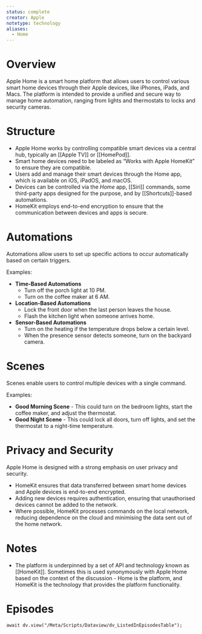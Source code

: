 ```yaml
---
status: complete
creator: Apple
notetype: technology
aliases:
  - Home
---
```

# Overview
Apple Home is a smart home platform that allows users to control various smart home devices through their Apple devices, like iPhones, iPads, and Macs.  The platform is intended to provide a unified and secure way to manage home automation, ranging from lights and thermostats to locks and security cameras.

# Structure
- Apple Home works by controlling compatible smart devices via a central hub, typically an [[Apple TV]] or [[HomePod]].
- Smart home devices need to be labeled as “Works with Apple HomeKit” to ensure they are compatible.
- Users add and manage their smart devices through the Home app, which is available on iOS, iPadOS, and macOS.
- Devices can be controlled via the *Home* app, [[Siri]] commands, some third-party apps designed for the purpose, and by [[Shortcuts]]-based automations.
- HomeKit employs end-to-end encryption to ensure that the communication between devices and apps is secure.

# Automations
Automations allow users to set up specific actions to occur automatically based on certain triggers.

Examples:
- **Time-Based Automations**
	- Turn off the porch light at 10 PM.
	- Turn on the coffee maker at 6 AM.
- **Location-Based Automations**
	- Lock the front door when the last person leaves the house.
	- Flash the kitchen light when someone arrives home.
- **Sensor-Based Automations**
	- Turn on the heating if the temperature drops below a certain level.
	- When the presence sensor detects someone, turn on the backyard camera.

# Scenes
Scenes enable users to control multiple devices with a single command. 

Examples: 
- **Good Morning Scene** - This could turn on the bedroom lights, start the coffee maker, and adjust the thermostat.
- **Good Night Scene** - This could lock all doors, turn off lights, and set the thermostat to a night-time temperature.

# Privacy and Security
Apple Home is designed with a strong emphasis on user privacy and security.

- HomeKit ensures that data transferred between smart home devices and Apple devices is end-to-end encrypted.
- Adding new devices requires authentication, ensuring that unauthorised devices cannot be added to the network.
- Where possible, HomeKit processes commands on the local network, reducing dependence on the cloud and minimising the data sent out of the home network.

# Notes
- The platform is underpinned by a set of API and technology known as [[HomeKit]]. Sometimes this is used synonymously with Apple Home based on the context of the discussion - Home is the platform, and HomeKit is the technology that provides the platform functionality.

# Episodes
```dataviewjs
await dv.view("/Meta/Scripts/Dataview/dv_ListedInEpisodesTable");
```
